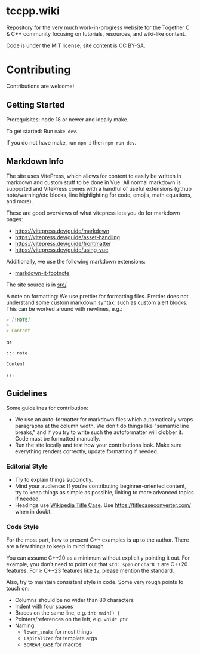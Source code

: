 # tccpp.wiki

Repository for the very much work-in-progress website for the Together C & C++ community focusing on tutorials,
resources, and wiki-like content.

Code is under the MIT license, site content is CC BY-SA.

# Contributing

Contributions are welcome!

## Getting Started

Prerequisites: node 18 or newer and ideally make.

To get started: Run `make dev`.

If you do not have make, run `npm i` then `npm run dev`.

## Markdown Info

The site uses VitePress, which allows for content to easily be written in markdown and custom stuff to be done in Vue.
All normal markdown is supported and VitePress comes with a handful of useful extensions (github note/warning/etc
blocks, line highlighting for code, emojis, math equations, and more).

These are good overviews of what vitepress lets you do for markdown pages:

- https://vitepress.dev/guide/markdown
- https://vitepress.dev/guide/asset-handling
- https://vitepress.dev/guide/frontmatter
- https://vitepress.dev/guide/using-vue

Additionally, we use the following markdown extensions:

- [markdown-it-footnote](https://github.com/markdown-it/markdown-it-footnote)

The site source is in [src/](src/).

A note on formatting: We use prettier for formatting files. Prettier does not understand some custom markdown syntax,
such as custom alert blocks. This can be worked around with newlines, e.g.:

```markdown
> [!NOTE]
>
> Content
```

or

```markdown
::: note

Content

:::
```

## Guidelines

Some guidelines for contribution:

- We use an auto-formatter for markdown files which automatically wraps paragraphs at the column width. We don't do
  things like "semantic line breaks," and if you try to write such the autoformatter will clobber it. Code must be
  formatted manually.
- Run the site locally and test how your contributions look. Make sure everything renders correctly, update formatting
  if needed.

### Editorial Style

- Try to explain things succinctly.
- Mind your audience: If you're contributing beginner-oriented content, try to keep things as simple as possible,
  linking to more advanced topics if needed.
- Headings use
  [Wikipedia Title Case](https://en.wikipedia.org/wiki/Wikipedia:Manual_of_Style/Titles_of_works#Capital_letters). Use
  <https://titlecaseconverter.com/> when in doubt.

### Code Style

For the most part, how to present C++ examples is up to the author. There are a few things to keep in mind though.

You can assume C++20 as a minimum without explicitly pointing it out. For example, you don't need to point out that
`std::span` or `char8_t` are C++20 features. For &ge; C++23 features like `1z`, please mention the standard.

Also, try to maintain consistent style in code. Some very rough points to touch on:

- Columns should be no wider than 80 characters
- Indent with four spaces
- Braces on the same line, e.g. `int main() {`
- Pointers/references on the left, e.g. `void* ptr`
- Naming:
  - `lower_snake` for most things
  - `Capitalized` for template args
  - `SCREAM_CASE` for macros
